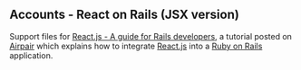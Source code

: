 ## Accounts - React on Rails (JSX version)

Support files for [React.js - A guide for Rails developers](https://www.airpair.com/reactjs/posts/reactjs-a-guide-for-rails-developers), a tutorial posted on [Airpair](https://www.airpair.com/) which explains how to integrate [React.js](https://facebook.github.io/react/) into a [Ruby on Rails](http://rubyonrails.org/) application.
